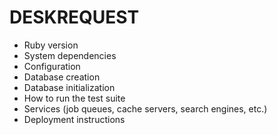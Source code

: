 # DESKREQUEST 

* Ruby version
* System dependencies
* Configuration
* Database creation
* Database initialization
* How to run the test suite
* Services (job queues, cache servers, search engines, etc.)
* Deployment instructions

